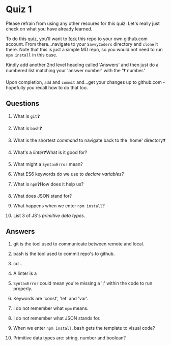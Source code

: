 # Quiz 1

Please refrain from using any other resoures for this quiz. Let's really just check on what you have already learned.

To do this quiz, you'll want to [fork](https://help.github.com/en/github/getting-started-with-github/fork-a-repo) this repo to your own github.com account. From there...navigate to your `SavvyCoders` directory and `clone` it there. Note that this is just a simple MD repo, so you would not need to run `npm install` in this case.

Kindly add another 2nd level heading called 'Answers' and then just do a numbered list matching your 'answer number' with the '❓ number.'

Upon completion, `add` and `commit` and...get your changes up to github.com - hopefully you recall how to do that too.

## Questions

1. What is `git`❓

2. What is `bash`❓

3. What is the shortest _command_ to navigate back to the 'home' directory❓

4. What's a *linter*❓What is it good for?

5. What might a `SyntaxError` mean?

6. What ES6 keywords do we use to _declare variables?_

7. What is `npm`❓How does it help us?

8. What does JSON stand for?

9. What happens when we enter `npm install`?

10. List 3 of JS's _primitive data types._


## Answers

1. git is the tool used to communicate between remote and local.

2. bash is the tool used to commit repo's to github.

3. cd ..

4. A linter is a 

5. `SyntaxError` could mean you're missing a ';' within the code to run properly.

6. Keywords are 'const', 'let' and 'var'.

7. I do not remember what `npm` means.

8. I do not remember what JSON stands for.

9. When we enter `npm install`, bash gets the template to visual code?

10. Primitive data types are: string, number and boolean?